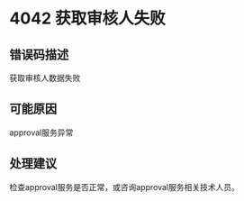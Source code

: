 # 4042 获取审核人失败<a name="dgc_01_316"></a>

## 错误码描述<a name="zh-cn_topic_0000001160918987_se842c39d44ee45e587ca36bb50cf37c7"></a>

获取审核人数据失败

## 可能原因<a name="zh-cn_topic_0000001160918987_s658a289c6be04e6d8c6bee691c1aaa2e"></a>

approval服务异常

## 处理建议<a name="zh-cn_topic_0000001160918987_section192884102474"></a>

检查approval服务是否正常，或咨询approval服务相关技术人员。

